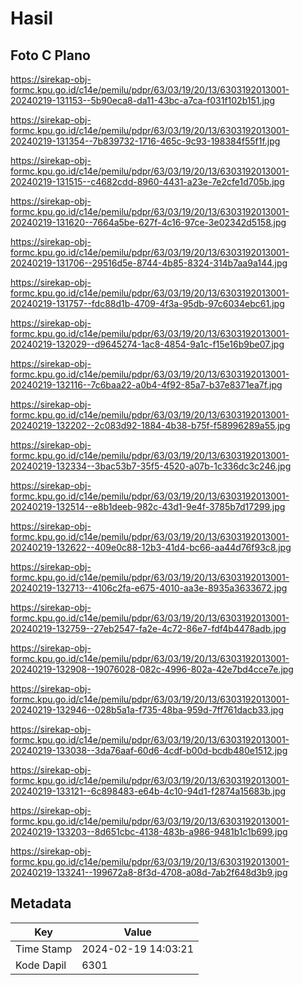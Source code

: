 # Hasil

## Foto C Plano

https://sirekap-obj-formc.kpu.go.id/c14e/pemilu/pdpr/63/03/19/20/13/6303192013001-20240219-131153--5b90eca8-da11-43bc-a7ca-f031f102b151.jpg

https://sirekap-obj-formc.kpu.go.id/c14e/pemilu/pdpr/63/03/19/20/13/6303192013001-20240219-131354--7b839732-1716-465c-9c93-198384f55f1f.jpg

https://sirekap-obj-formc.kpu.go.id/c14e/pemilu/pdpr/63/03/19/20/13/6303192013001-20240219-131515--c4682cdd-8960-4431-a23e-7e2cfe1d705b.jpg

https://sirekap-obj-formc.kpu.go.id/c14e/pemilu/pdpr/63/03/19/20/13/6303192013001-20240219-131620--7664a5be-627f-4c16-97ce-3e02342d5158.jpg

https://sirekap-obj-formc.kpu.go.id/c14e/pemilu/pdpr/63/03/19/20/13/6303192013001-20240219-131706--29516d5e-8744-4b85-8324-314b7aa9a144.jpg

https://sirekap-obj-formc.kpu.go.id/c14e/pemilu/pdpr/63/03/19/20/13/6303192013001-20240219-131757--fdc88d1b-4709-4f3a-95db-97c6034ebc61.jpg

https://sirekap-obj-formc.kpu.go.id/c14e/pemilu/pdpr/63/03/19/20/13/6303192013001-20240219-132029--d9645274-1ac8-4854-9a1c-f15e16b9be07.jpg

https://sirekap-obj-formc.kpu.go.id/c14e/pemilu/pdpr/63/03/19/20/13/6303192013001-20240219-132116--7c6baa22-a0b4-4f92-85a7-b37e8371ea7f.jpg

https://sirekap-obj-formc.kpu.go.id/c14e/pemilu/pdpr/63/03/19/20/13/6303192013001-20240219-132202--2c083d92-1884-4b38-b75f-f58996289a55.jpg

https://sirekap-obj-formc.kpu.go.id/c14e/pemilu/pdpr/63/03/19/20/13/6303192013001-20240219-132334--3bac53b7-35f5-4520-a07b-1c336dc3c246.jpg

https://sirekap-obj-formc.kpu.go.id/c14e/pemilu/pdpr/63/03/19/20/13/6303192013001-20240219-132514--e8b1deeb-982c-43d1-9e4f-3785b7d17299.jpg

https://sirekap-obj-formc.kpu.go.id/c14e/pemilu/pdpr/63/03/19/20/13/6303192013001-20240219-132622--409e0c88-12b3-41d4-bc66-aa44d76f93c8.jpg

https://sirekap-obj-formc.kpu.go.id/c14e/pemilu/pdpr/63/03/19/20/13/6303192013001-20240219-132713--4106c2fa-e675-4010-aa3e-8935a3633672.jpg

https://sirekap-obj-formc.kpu.go.id/c14e/pemilu/pdpr/63/03/19/20/13/6303192013001-20240219-132759--27eb2547-fa2e-4c72-86e7-fdf4b4478adb.jpg

https://sirekap-obj-formc.kpu.go.id/c14e/pemilu/pdpr/63/03/19/20/13/6303192013001-20240219-132908--19076028-082c-4996-802a-42e7bd4cce7e.jpg

https://sirekap-obj-formc.kpu.go.id/c14e/pemilu/pdpr/63/03/19/20/13/6303192013001-20240219-132946--028b5a1a-f735-48ba-959d-7ff761dacb33.jpg

https://sirekap-obj-formc.kpu.go.id/c14e/pemilu/pdpr/63/03/19/20/13/6303192013001-20240219-133038--3da76aaf-60d6-4cdf-b00d-bcdb480e1512.jpg

https://sirekap-obj-formc.kpu.go.id/c14e/pemilu/pdpr/63/03/19/20/13/6303192013001-20240219-133121--6c898483-e64b-4c10-94d1-f2874a15683b.jpg

https://sirekap-obj-formc.kpu.go.id/c14e/pemilu/pdpr/63/03/19/20/13/6303192013001-20240219-133203--8d651cbc-4138-483b-a986-9481b1c1b699.jpg

https://sirekap-obj-formc.kpu.go.id/c14e/pemilu/pdpr/63/03/19/20/13/6303192013001-20240219-133241--199672a8-8f3d-4708-a08d-7ab2f648d3b9.jpg


## Metadata

| Key        | Value               |
| ---------- | ------------------- |
| Time Stamp | 2024-02-19 14:03:21 |
| Kode Dapil | 6301                |




